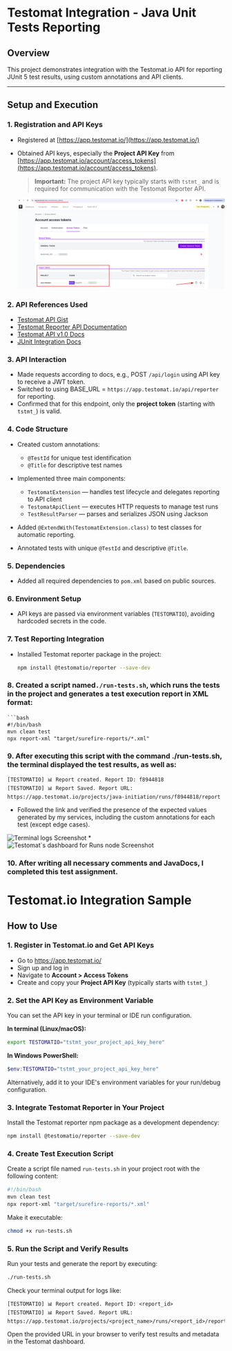 # Testomat Integration - Java Unit Tests Reporting

## Overview

This project demonstrates integration with the Testomat.io API for reporting JUnit 5 test results, using custom
annotations and API clients.

---

## Setup and Execution

### 1. Registration and API Keys

- Registered at [https://app.testomat.io/](https://app.testomat.io/)
- Obtained API keys, especially the **Project API Key**
  from [https://app.testomat.io/account/access_tokens](https://app.testomat.io/account/access_tokens).
  > **Important:** The project API key typically starts with `tstmt_` and is required for communication with the
  Testomat Reporter API.
  
  ![API Key Screenshot](2025-05-26_16-18.png)


### 2. API References Used

- [Testomat API Gist](https://gist.github.com/DavertMik/31b776be62d6a0f99f1d95488b8ac2bd)
- [Testomat Reporter API Documentation](https://github.com/testomatio/reporter/blob/master/docs/api.md)
- [Testomat API v1.0 Docs](https://app.testomat.io/docs/api/1.0.html)
- [JUnit Integration Docs](https://docs.testomat.io/project/runs/reporter/junit/)

### 3. API Interaction

- Made requests according to docs, e.g., POST `/api/login` using API key to receive a JWT token.
- Switched to using BASE_URL = `https://app.testomat.io/api/reporter` for reporting.
- Confirmed that for this endpoint, only the **project token** (starting with `tstmt_`) is valid.

### 4. Code Structure

- Created custom annotations:
    - `@TestId` for unique test identification
    - `@Title` for descriptive test names
- Implemented three main components:
    - `TestomatExtension` — handles test lifecycle and delegates reporting to API client
    - `TestomatApiClient` — executes HTTP requests to manage test runs
    - `TestResultParser` — parses and serializes JSON using Jackson

- Added `@ExtendWith(TestomatExtension.class)` to test classes for automatic reporting.
- Annotated tests with unique `@TestId` and descriptive `@Title`.

### 5. Dependencies

- Added all required dependencies to `pom.xml` based on public sources.

### 6. Environment Setup

- API keys are passed via environment variables (`TESTOMATIO`), avoiding hardcoded secrets in the code.

### 7. Test Reporting Integration

- Installed Testomat reporter package in the project:
  ```bash
  npm install @testomatio/reporter --save-dev

### 8. Created a script named`./run-tests.sh`, which runs the tests in the project and generates a test execution report in XML format:

    ```bash
    #!/bin/bash
    mvn clean test
    npx report-xml "target/surefire-reports/*.xml"

### 9. After executing this script with the command ./run-tests.sh, the terminal displayed the test results, as well as:

    [TESTOMATIO] 📊 Report created. Report ID: f8944818
    [TESTOMATIO] 📊 Report Saved. Report URL: https://app.testomat.io/projects/java-initiation/runs/f8944818/report

- Followed the link and verified the presence of the expected values generated by my services, including the custom annotations for each test (except edge cases).

![Terminal logs Screenshot](2025-05-26_15-19.png)
*
![Testomat`s dashboard for Runs node Screenshot](2025-05-26_15-20_1.png)

### 10. After writing all necessary comments and JavaDocs, I completed this test assignment.

# Testomat.io Integration Sample

## How to Use

### 1. Register in Testomat.io and Get API Keys

- Go to https://app.testomat.io/
- Sign up and log in
- Navigate to **Account > Access Tokens**
- Create and copy your **Project API Key** (typically starts with `tstmt_`)

### 2. Set the API Key as Environment Variable

You can set the API key in your terminal or IDE run configuration.

**In terminal (Linux/macOS):**

```bash
export TESTOMATIO="tstmt_your_project_api_key_here"
```

**In Windows PowerShell:**

```powershell
$env:TESTOMATIO="tstmt_your_project_api_key_here"
```

Alternatively, add it to your IDE's environment variables for your run/debug configuration.

### 3. Integrate Testomat Reporter in Your Project

Install the Testomat reporter npm package as a development dependency:

```bash
npm install @testomatio/reporter --save-dev
```

### 4. Create Test Execution Script

Create a script file named `run-tests.sh` in your project root with the following content:

```bash
#!/bin/bash
mvn clean test
npx report-xml "target/surefire-reports/*.xml"
```

Make it executable:

```bash
chmod +x run-tests.sh
```

### 5. Run the Script and Verify Results

Run your tests and generate the report by executing:

```bash
./run-tests.sh
```

Check your terminal output for logs like:

```
[TESTOMATIO] 📊 Report created. Report ID: <report_id>
[TESTOMATIO] 📊 Report Saved. Report URL: https://app.testomat.io/projects/<project_name>/runs/<report_id>/report
```

Open the provided URL in your browser to verify test results and metadata in the Testomat dashboard.





